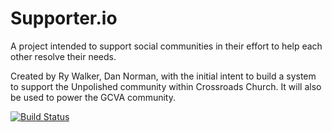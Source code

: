 Supporter.io
=========

A project intended to support social communities in their
effort to help each other resolve their needs.

Created by Ry Walker, Dan Norman, with the initial intent
to build a system to support the Unpolished community within
Crossroads Church. It will also be used to power the GCVA community.

[![Build Status](https://travis-ci.org/BeDifferential/supporter.png?branch=master)](https://travis-ci.org/BeDifferential/supporter)
